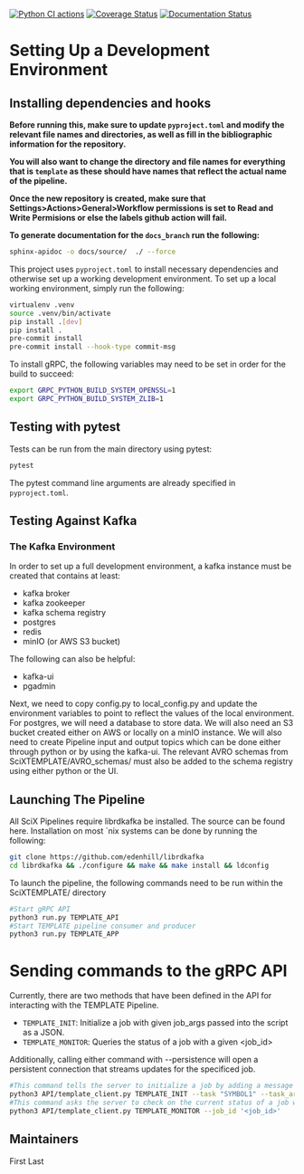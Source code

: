 [![Python CI actions](https://github.com/adsabs/SciXTemplateRepository/actions/workflows/python_actions.yml/badge.svg)](https://github.com/adsabs/SciXTemplateRepository/actions/workflows/python_actions.yml) [![Coverage Status](https://coveralls.io/repos/github/adsabs/SciXTemplateRepository/badge.svg?branch=main)](https://coveralls.io/github/adsabs/SciXTemplateRepository?branch=main) [![Documentation Status](https://readthedocs.org/projects/scixtemplatepipeline/badge/?version=latest)](https://scixtemplatepipeline.readthedocs.io/en/latest/?badge=latest)

# Setting Up a Development Environment
## Installing dependencies and hooks
**Before running this, make sure to update `pyproject.toml` and modify the relevant file names and directories, as well as fill in the bibliographic information for the repository.**

**You will also want to change the directory and file names for everything that is `template` as these should have names that reflect the actual name of the pipeline.**

**Once the new repository is created, make sure that Settings>Actions>General>Workflow permissions is set to Read and Write Permisions or else the labels github action will fail.**

**To generate documentation for the `docs_branch` run the following:**
```bash
sphinx-apidoc -o docs/source/  ./ --force
```
This project uses `pyproject.toml` to install necessary dependencies and otherwise set up a working development environment. To set up a local working environment, simply run the following:
```bash
virtualenv .venv
source .venv/bin/activate
pip install .[dev]
pip install .
pre-commit install
pre-commit install --hook-type commit-msg
```
To install gRPC, the following variables may need to be set in order for the build to succeed:
```bash
export GRPC_PYTHON_BUILD_SYSTEM_OPENSSL=1
export GRPC_PYTHON_BUILD_SYSTEM_ZLIB=1
```
## Testing with pytest

Tests can be run from the main directory using pytest:
```bash
pytest
```
The pytest command line arguments are already specified in `pyproject.toml`.
## Testing Against Kafka
### The Kafka Environment

In order to set up a full development environment, a kafka instance must be created that contains at least:
- kafka broker
- kafka zookeeper
- kafka schema registry
- postgres
- redis
- minIO (or AWS S3 bucket)

The following can also be helpful:
- kafka-ui
- pgadmin

Next, we need to copy config.py to local_config.py and update the environment variables to point to reflect the values of the local environment. For postgres, we will need a database to store data. We will also need an S3 bucket created either on AWS or locally on a minIO instance. We will also need to create Pipeline input and output topics which can be done either through python or by using the kafka-ui. The relevant AVRO schemas from SciXTEMPLATE/AVRO_schemas/ must also be added to the schema registry using either python or the UI.

## Launching The Pipeline

All SciX Pipelines require librdkafka be installed. The source can be found here. Installation on most `nix systems can be done by running the following:
```bash
git clone https://github.com/edenhill/librdkafka
cd librdkafka && ./configure && make && make install && ldconfig
```
To launch the pipeline, the following commands need to be run within the SciXTEMPLATE/ directory
```bash
#Start gRPC API
python3 run.py TEMPLATE_API
#Start TEMPLATE pipeline consumer and producer
python3 run.py TEMPLATE_APP
```
# Sending commands to the gRPC API

Currently, there are two methods that have been defined in the API for interacting with the TEMPLATE Pipeline.

- `TEMPLATE_INIT`: Initialize a job with given job_args passed into the script as a JSON.
- `TEMPLATE_MONITOR`: Queries the status of a job with a given <job_id>

Additionally, calling either command with --persistence will open a persistent connection that streams updates for the specificed job.
```bash
#This command tells the server to initialize a job by adding a message to the TEMPLATE Topic
python3 API/template_client.py TEMPLATE_INIT --task "SYMBOL1" --task_args '{"ingest_type": "", "daterange": "YYYY-MM-DD"}'
#This command asks the server to check on the current status of a job with <job_id>
python3 API/template_client.py TEMPLATE_MONITOR --job_id '<job_id>'
```

## Maintainers

First Last
